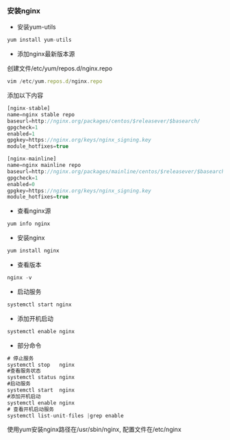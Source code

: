 ### 安装nginx

* 安装yum-utils
```js
yum install yum-utils
```
* 添加nginx最新版本源

创建文件/etc/yum/repos.d/nginx.repo
```js
vim /etc/yum.repos.d/nginx.repo
```
添加以下内容
```js
[nginx-stable]
name=nginx stable repo
baseurl=http://nginx.org/packages/centos/$releasever/$basearch/
gpgcheck=1
enabled=1
gpgkey=https://nginx.org/keys/nginx_signing.key
module_hotfixes=true

[nginx-mainline]
name=nginx mainline repo
baseurl=http://nginx.org/packages/mainline/centos/$releasever/$basearch/
gpgcheck=1
enabled=0
gpgkey=https://nginx.org/keys/nginx_signing.key
module_hotfixes=true
```
*  查看nginx源
```js
yum info nginx
```

* 安装nginx
```js
yum install nginx
```

* 查看版本
```js
nginx -v
```

* 启动服务
```js
systemctl start nginx
```

* 添加开机启动
```js
systemctl enable nginx
```

* 部分命令
```js
# 停止服务
systemctl stop   nginx
#查看服务状态
systemctl status nginx
#启动服务
systemctl start  nginx
#添加开机启动
systemctl enable nginx
# 查看开机启动服务
systemctl list-unit-files |grep enable
```

使用yum安装nginx路径在/usr/sbin/nginx, 配置文件在/etc/nginx
